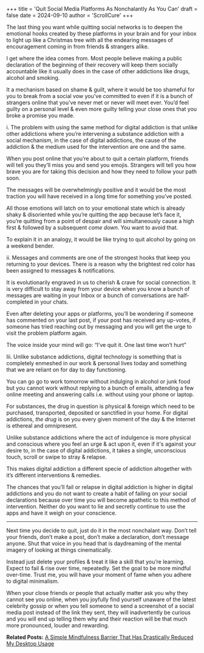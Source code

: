 +++
title = 'Quit Social Media Platforms As Nonchalantly As You Can'
draft = false
date = 2024-09-10
author = 'ScrollCure'
+++


The last thing you want while quitting social networks is to deepen the emotional hooks created by these platforms in your brain and for your inbox to light up like a Christmas tree with all the endearing messages of encouragement coming in from friends & strangers alike.

I get where the idea comes from. Most people believe making a public declaration of the beginning of their recovery will keep them socially accountable like it usually does in the case of other addictions like drugs, alcohol and smoking. 

It a mechanism based on shame & guilt, where it would be too shameful for you to break from a social vow you’ve committed to even if it is a bunch of strangers online that you’ve never met or never will meet ever. You’d feel guilty on a personal level & even more guilty telling your close ones that you broke a promise you made. 

i. The problem with using the same method for digital addiction is that unlike other addictions where you’re intervening a substance addiction with a social mechanism, in the case of digital addictions, the cause of the addiction & the medium used for the intervention are one and the same. 

When you post online that you’re about to quit a certain platform, friends will tell you they’ll miss you and send you emojis. Strangers will tell you how brave you are for taking this decision and how they need to follow your path soon. 

The messages will be overwhelmingly positive and it would be the most traction you will have received in a long time for something you’ve posted. 

All those emotions will latch on to your emotional state which is already shaky & disoriented while you’re quitting the app because let’s face it, you’re quitting from a point of despair and will simultaneously cause a high first & followed by a subsequent *come down*. You want to avoid that.

 To explain it in an analogy, it would be like trying to quit alcohol by going on a weekend bender.

ii. Messages and comments are one of the strongest hooks that keep you returning to your devices. There is a reason why the brightest red color has been assigned to messages & notifications. 

It is evolutionarily engraved in us to cherish & crave for social connection. It is very difficult to stay away from your device when you know a bunch of messages are waiting in your Inbox or a bunch of conversations are half-completed in your chats. 

Even after deleting your apps or platforms, you’ll be wondering if someone has commented on your last post, if your post has received any up-votes, if someone has tried reaching out by messaging and you will get the urge to visit the problem platform again.

The voice inside your mind will go: “I’ve quit it. One last time won’t hurt”

Iii.  Unlike substance addictions, digital technology is something that is completely enmeshed in our work & personal lives today and something that we are reliant on for day to day functioning. 

You can go go to work tomorrow without indulging in alcohol or junk food but you cannot work without replying to a bunch of emails, attending a few online meeting and answering calls i.e. without using your phone or laptop.

For substances, the drug in question is physical & foreign which need to be purchased, transported, deposited or sanctified in your home. For digital addictions, *the drug* is on you every given moment of the day & the Internet is ethereal and omnipresent. 

Unlike substance addictions where the act of indulgence is more physical and conscious where you feel an urge & act upon it, even if it's against your desire to, in the case of digital addictions, it takes a single, unconscious touch, scroll or swipe to stray & relapse.

This makes digital addiction a different specie of addiction altogether with it’s different interventions & remedies.

The chances that you’ll fail or relapse in digital addiction is higher in digital addictions and you do not want to create a habit of failing on your social declarations because over time you will become apathetic to this method of intervention. Neither do you want to lie and secretly continue to use the apps and have it weigh on your conscience.

---

Next time you decide to quit, just do it in the most nonchalant way. Don’t tell your friends, don’t make a post, don’t make a declaration, don’t message anyone. Shut that voice in you head that is daydreaming of the mental imagery of looking at things cinematically.

Instead just delete your profiles & treat it like a skill that you’re learning. Expect to fail & rise over time, repeatedly. Set the goal to be more mindful over-time. Trust me, you will have your moment of fame when you adhere to digital minimalism.

When your close friends or people that actually matter ask you why they cannot see you online, when you joyfully find yourself unaware of the latest celebrity gossip or when you tell someone to send a screenshot of a social media post instead of the link they sent, they will inadvertently be curious and you will end up telling them why and their reaction will be that much more pronounced, louder and rewarding.

**Related Posts:** <a href="https://www.scrollcure.com/posts/a-simple-mindfulness-barrier-that-has-drastically-reduced-my-desktop-usage/" style="text-decoration:underline">A Simple Mindfulness Barrier That Has Drastically Reduced My Desktop Usage</a>
